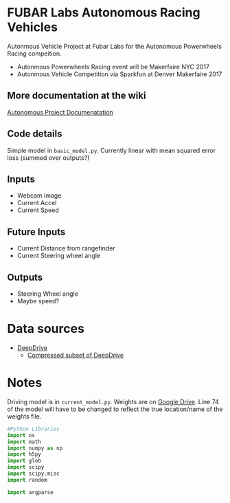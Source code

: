 # FUBAR Labs Autonomous Racing Vehicles

Autonmous Vehicle Project at Fubar Labs for the Autonomous Powerwheels Racing compeition.
* Autonmous Powerwheels Racing event will be Makerfaire NYC 2017
* Autonmous Vehicle Competition via Sparkfun at Denver Makerfaire 2017

## More documentation at the wiki

[Autonomous Project Documenatation](https://github.com/fubarlabs/autonomous/wiki)

## Code details

Simple model in `basic_model.py`.  Currently linear with mean squared error loss (summed over outputs?)

## Inputs

* Webcam image
* Current Accel
* Current Speed

## Future Inputs
* Current Distance from rangefinder
* Current Steering wheel angle

## Outputs

* Steering Wheel angle
* Maybe speed?

# Data sources

* [DeepDrive](http://deepdrive.io)
  * [Compressed subset of DeepDrive](https://drive.google.com/open?id=0B0zbVEese408WjYtWGdJWTF0Rjg)

# Notes

Driving model is in `current_model.py`.  Weights are on [Google Drive](https://goo.gl/D1WmHQ).  Line 74 of the model will have to be changed to reflect the true location/name of the weights file.

```python
#Python Libraries
import os
import math
import numpy as np
import h5py
import glob
import scipy
import scipy.misc
import random

import argparse
```

